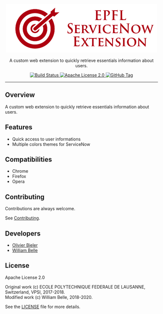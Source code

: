 <p align="center">
  <img alt="EPFL ServiceNow Extension" src="https://raw.githubusercontent.com/innovativeinnovation/epfl-servicenow-extension/master/docs/readme/readme-logo.png">
</p>

<p align="center">
  A custom web extension to quickly retrieve essentials information about users.
</p>

<p align="center">
  <a href="https://github.com/innovativeinnovation/epfl-servicenow-extension/actions">
    <img alt="Build Status" src="https://github.com/innovativeinnovation/epfl-servicenow-extension/workflows/Build/badge.svg?branch=master">
  </a>
  <a href="https://raw.githubusercontent.com/innovativeinnovation/epfl-servicenow-extension/master/LICENSE">
    <img alt="Apache License 2.0" src="https://img.shields.io/badge/license-Apache%202.0-blue.svg">
  </a>
  <a href='https://github.com/innovativeinnovation/epfl-servicenow-extension/tags'>
    <img alt="GitHub Tag" src="https://img.shields.io/github/tag/innovativeinnovation/epfl-servicenow-extension.svg" />
  </a>
</p>

---

Overview
--------

A custom web extension to quickly retrieve essentials information about users.

Features
--------

  * Quick access to user informations
  * Multiple colors themes for ServiceNow

Compatibilities
---------------

  * Chrome
  * Firefox
  * Opera

Contributing
------------

Contributions are always welcome.

See [Contributing](CONTRIBUTING.md).

Developers
----------

  * [Olivier Bieler](https://github.com/obieler)
  * [William Belle](https://github.com/williambelle)

License
-------

Apache License 2.0

Original work (c) ECOLE POLYTECHNIQUE FEDERALE DE LAUSANNE, Switzerland, VPSI, 2017-2018.  
Modified work (c) William Belle, 2018-2020.

See the [LICENSE](LICENSE) file for more details.

